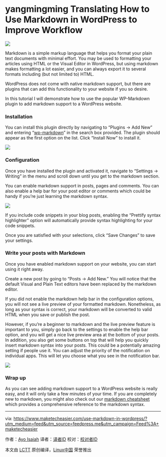 yangmingming Translating
How to Use Markdown in WordPress to Improve Workflow
====

![](https://maketecheasier-2d0f.kxcdn.com/assets/uploads/2016/09/markdown-wordpress-featured-2.jpg)

Markdown is a simple markup language that helps you format your plain text documents with minimal effort. You may be used to formatting your articles using HTML or the Visual Editor in WordPress, but using markdown makes formatting a lot easier, and you can always export it to several formats including (but not limited to) HTML.

WordPress does not come with native markdown support, but there are plugins that can add this functionality to your website if you so desire.

In this tutorial I will demonstrate how to use the popular WP-Markdown plugin to add markdown support to a WordPress website.

### Installation

You can install this plugin directly by navigating to “Plugins -> Add New” and entering “[wp-markdown][1]” in the search box provided. The plugin should appear as the first option on the list. Click “Install Now” to install it.

![](https://maketecheasier-2d0f.kxcdn.com/assets/uploads/2016/08/markdown-wordpress-install-plugin-1.png)

### Configuration

Once you have installed the plugin and activated it, navigate to “Settings -> Writing” in the menu and scroll down until you get to the markdown section.

You can enable markdown support in posts, pages and comments. You can also enable a help bar for your post editor or comments which could be handy if you’re just learning the markdown syntax.

![](https://maketecheasier-2d0f.kxcdn.com/assets/uploads/2016/09/markdown-wordpress-configuration.png)

If you include code snippets in your blog posts, enabling the “Prettify syntax highlighter” option will automatically provide syntax highlighting for your code snippets.

Once you are satisfied with your selections, click “Save Changes” to save your settings.

### Write your posts with Markdown

Once you have enabled markdown support on your website, you can start using it right away.

Create a new post by going to “Posts -> Add New.” You will notice that the default Visual and Plain Text editors have been replaced by the markdown editor.

If you did not enable the markdown help bar in the configuration options, you will not see a live preview of your formatted markdown. Nonetheless, as long as your syntax is correct, your markdown will be converted to valid HTML when you save or publish the post.

However, if you’re a beginner to markdown and the live preview feature is important to you, simply go back to the settings to enable the help bar option, and you will get a nice live preview area at the bottom of your posts. In addition, you also get some buttons on top that will help you quickly insert markdown syntax into your posts. This could be a potentially amazing setting if people use it. You can adjust the priority of the notification on individual apps. This will let you choose what you see in the notification bar.

![](https://maketecheasier-2d0f.kxcdn.com/assets/uploads/2016/08/markdown-wordpress-create-post.png)

### Wrap up

As you can see adding markdown support to a WordPress website is really easy, and it will only take a few minutes of your time. If you are completely new to markdown, you might also check out our [markdown cheatsheet][2] which provides a comprehensive reference to the markdown syntax.

--------------------------------------------------------------------------------

via: https://www.maketecheasier.com/use-markdown-in-wordpress/?utm_medium=feed&utm_source=feedpress.me&utm_campaign=Feed%3A+maketecheasier

作者：[Ayo Isaiah][a]
译者：[译者ID](https://github.com/译者ID)
校对：[校对者ID](https://github.com/校对者ID)

本文由 [LCTT](https://github.com/LCTT/TranslateProject) 原创编译，[Linux中国](https://linux.cn/) 荣誉推出

[a]: https://www.maketecheasier.com/author/ayoisaiah/
[1]: https://wordpress.org/plugins/wp-markdown/
[2]: https://www.maketecheasier.com/productive-with-markdown-cheatsheet/
